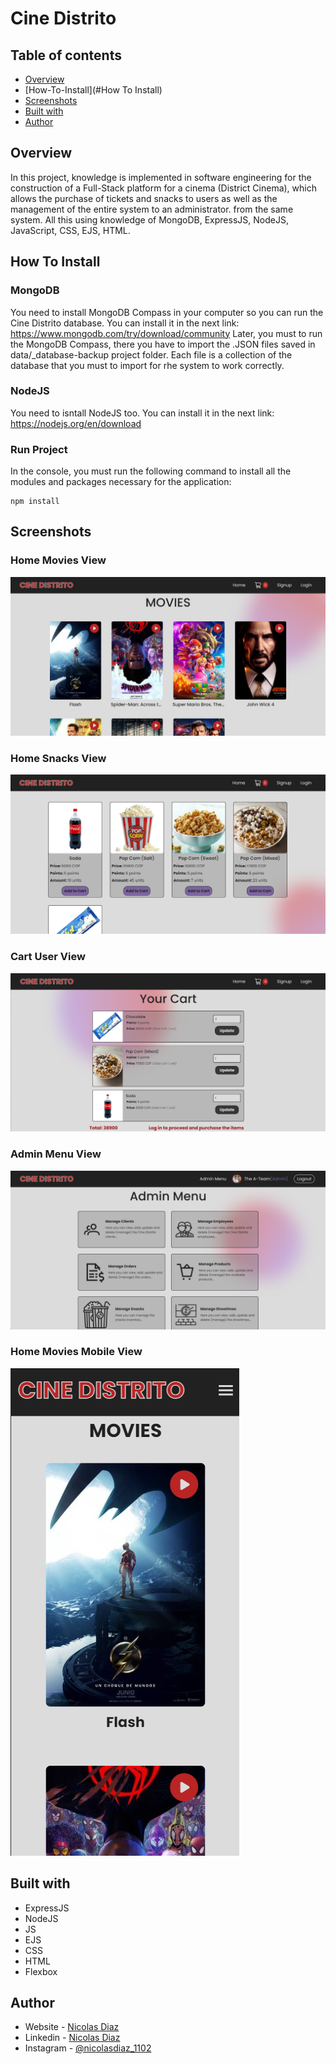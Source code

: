 # Cine Distrito

## Table of contents

- [Overview](#overview)
- [How-To-Install](#How To Install)
- [Screenshots](#screenshots)
- [Built with](#built-with)
- [Author](#author)

## Overview

In this project, knowledge is implemented in software engineering for the construction of a Full-Stack platform for a cinema (District Cinema), which allows the purchase of tickets and snacks to users as well as the management of the entire system to an administrator. from the same system.
All this using knowledge of MongoDB, ExpressJS, NodeJS, JavaScript, CSS, EJS, HTML.

## How To Install

### MongoDB
You need to install MongoDB Compass in your computer so you can run the Cine Distrito database. You can install it in the next link: https://www.mongodb.com/try/download/community
Later, you must to run the MongoDB Compass, there you have to import the .JSON files saved in data/_database-backup project folder. Each file is a collection of the database that you must to import for rhe system to work correctly.

### NodeJS
You need to isntall NodeJS too. You can install it in the next link: https://nodejs.org/en/download

### Run Project
In the console, you must run the following command to install all the modules and packages necessary for the application: 
```
npm install
```

## Screenshots
### Home Movies View
![](./screenshots/home%20movies%20view.png)
### Home Snacks View
![](./screenshots/home%20snacks%20view.png)
### Cart User View
![](./screenshots/cart%20view.png)
### Admin Menu View
![](./screenshots/admin%20menu%20view.png)
### Home Movies Mobile View
![](./screenshots/mobile%20-%20home%20view.png)

## Built with

- ExpressJS
- NodeJS
- JS
- EJS
- CSS
- HTML
- Flexbox

## Author

- Website - [Nicolas Diaz](https://nicolas1102.github.io/portfolio/)
- Linkedin - [Nicolas Diaz](https://www.linkedin.com/in/nicolas-diaz-vargas)
- Instagram - [@nicolasdiaz_1102](https://www.instagram.com/nicolasdiaz_1102/?theme=dark)